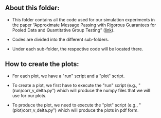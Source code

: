 ## About this folder:

- This folder contains all the code used for our simulation experiments in the paper “Approximate Message Passing with Rigorous Guarantees for Pooled Data and Quantitative Group Testing” ([link](https://arxiv.org/abs/2309.15507)).

- Codes are divided into the different sub-folders.

- Under each sub-folder, the respective code will be located there.

## How to create the plots:

- For each plot, we have a "run" script and a "plot" script. 

- To create a plot, we first have to execute the "run" script (e.g., "(run)corr_v_delta.py") which will produce the numpy files that we will use for our plots.

- To produce the plot, we need to execute the "plot" script (e.g., "(plot)corr_v_delta.py") which will produce the plots in pdf form.
